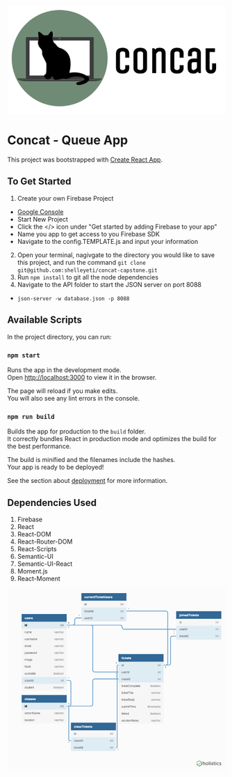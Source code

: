 ![Concat](concatLogo.png?raw=true "Title")

# Concat - Queue App

This project was bootstrapped with [Create React App](https://github.com/facebook/create-react-app).

## To Get Started
1. Create your own Firebase Project
  * [Google Console](https://console.firebase.google.com/)
  * Start New Project
  * Click the </> icon under "Get started by adding Firebase to your app"
  * Name you app to get access to you Firebase SDK
  * Navigate to the config.TEMPLATE.js and input your information
2. Open your terminal, nagivgate to the directory you would like to save this project, and run the command ```git clone git@github.com:shelleyeti/concat-capstone.git```
1. Run ```npm install``` to git all the node dependencies
1. Navigate to the API folder to start the JSON server on port 8088
  - ```json-server -w database.json -p 8088```

## Available Scripts

In the project directory, you can run:

### `npm start`

Runs the app in the development mode.<br>
Open [http://localhost:3000](http://localhost:3000) to view it in the browser.

The page will reload if you make edits.<br>
You will also see any lint errors in the console.

### `npm run build`

Builds the app for production to the `build` folder.<br>
It correctly bundles React in production mode and optimizes the build for the best performance.

The build is minified and the filenames include the hashes.<br>
Your app is ready to be deployed!

See the section about [deployment](https://facebook.github.io/create-react-app/docs/deployment) for more information.

## Dependencies Used
1. Firebase
1. React
1. React-DOM
1. React-Router-DOM
1. React-Scripts
1. Semantic-UI
1. Semantic-UI-React
1. Moment.js
1. React-Moment

![ERD](Concat-ERD.png?raw=true)
